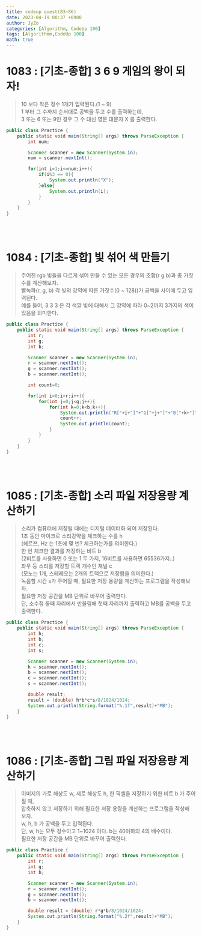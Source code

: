 ```yaml
---
title: codeup quest(83~86)
date: 2023-04-19 00:37 +0900
author: JyZo
categories: [Algorithm, CodeUp 100]
tags: [Algorithmm,CodeUp 100]
math: true
---
```



# 1083 : [기초-종합] 3 6 9 게임의 왕이 되자!
>10 보다 작은 정수 1개가 입력된다.(1 ~ 9)  
1 부터 그 수까지 순서대로 공백을 두고 수를 출력하는데,  
3 또는 6 또는 9인 경우 그 수 대신 영문 대문자 X 를 출력한다.

```java
public class Practice {
    public static void main(String[] args) throws ParseException {
        int num;

        Scanner scanner = new Scanner(System.in);
        num = scanner.nextInt();

        for(int i=1;i<=num;i++){
            if(i%3 == 0){
                System.out.println("X");
            }else{
                System.out.println(i);
            }
        }
    }
}
```

<br/>
<br/>

# 1084 : [기초-종합] 빛 섞어 색 만들기
> 주어진 rgb 빛들을 다르게 섞어 만들 수 있는 모든 경우의 조합(r g b)과
총 가짓 수를 계산해보자.  
빨녹파(r, g, b) 각 빛의 강약에 따른 가짓수(0 ~ 128))가 공백을 사이에 두고 입력된다.  
예를 들어, 3 3 3 은 각 색깔 빛에 대해서 그 강약에 따라 0~2까지 3가지의 색이 있음을   의미한다.

```java
public class Practice {
    public static void main(String[] args) throws ParseException {
        int r;
        int g;
        int b;

        Scanner scanner = new Scanner(System.in);
        r = scanner.nextInt();
        g = scanner.nextInt();
        b = scanner.nextInt();

        int count=0;

        for(int i=0;i<r;i++){
            for(int j=0;j<g;j++){
                for(int k=0;k<b;k++){
                    System.out.println("R["+i+"]"+"G["+j+"]"+"B["+k+"]");
                    count++;
                    System.out.println(count);
                }
            }
        }
    }
}
```

<br/>
<br/>

# 1085 : [기초-종합] 소리 파일 저장용량 계산하기
> 소리가 컴퓨터에 저장될 때에는 디지털 데이터화 되어 저장된다.  
1초 동안 마이크로 소리강약을 체크하는 수를 h  
(헤르쯔, Hz 는 1초에 몇 번? 체크하는가를 의미한다.)  
한 번 체크한 결과를 저장하는 비트 b  
(2비트를 사용하면 0 또는 1 두 가지, 16비트를 사용하면 65536가지..)  
좌우 등 소리를 저장할 트랙 개수인 채널 c  
(모노는 1개, 스테레오는 2개의 트랙으로 저장함을 의미한다.)  
녹음할 시간 s가 주어질 때, 필요한 저장 용량을 계산하는 프로그램을 작성해보자.  
필요한 저장 공간을 MB 단위로 바꾸어 출력한다.  
단, 소수점 둘째 자리에서 반올림해 첫째 자리까지 출력하고 MB를 공백을 두고 출력한다.  

```java
public class Practice {
    public static void main(String[] args) throws ParseException {
        int h;
        int b;
        int c;
        int s;

        Scanner scanner = new Scanner(System.in);
        h = scanner.nextInt();
        b = scanner.nextInt();
        c = scanner.nextInt();
        s = scanner.nextInt();

        double result;
        result = (double) h*b*c*s/8/1024/1024;
        System.out.println(String.format("%.1f",result)+"MB");
    }
}
```

<br/>
<br/>

# 1086 : [기초-종합] 그림 파일 저장용량 계산하기
> 이미지의 가로 해상도 w, 세로 해상도 h, 한 픽셀을 저장하기 위한 비트 b 가 주어질 때,  
압축하지 않고 저장하기 위해 필요한 저장 용량을 계산하는 프로그램을 작성해 보자.  
w, h, b 가 공백을 두고 입력된다.  
단, w, h는 모두 정수이고 1~1024 이다. b는 40이하의 4의 배수이다.  
필요한 저장 공간을 MB 단위로 바꾸어 출력한다.

```java
public class Practice {
    public static void main(String[] args) throws ParseException {
        int r;
        int g;
        int b;

        Scanner scanner = new Scanner(System.in);
        r = scanner.nextInt();
        g = scanner.nextInt();
        b = scanner.nextInt();

        double result = (double) r*g*b/8/1024/1024;
        System.out.println(String.format("%.2f",result)+"MB");
    }
}
```

<br/>
<br/>
